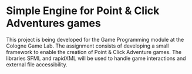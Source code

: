 # Simple Engine for Point & Click Adventures games

This project is being developed for the Game Programming module at the Cologne Game Lab. The assignment consists of developing a small framework to enable the creation of Point & Click Adventure games. The libraries SFML and rapidXML will be used to handle game interactions and external file accessibility.
